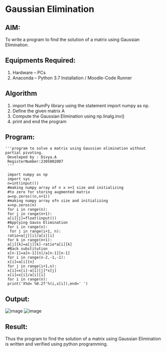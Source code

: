 # Gaussian Elimination

## AIM:
To write a program to find the solution of a matrix using Gaussian Elimination.

## Equipments Required:
1. Hardware – PCs
2. Anaconda – Python 3.7 Installation / Moodle-Code Runner

## Algorithm
1. import the NumPy library using the statement import numpy as np.
2. Define the given matrix A
3. Compute the Gaussian Elimination using np.linalg.inv()
4. print and end the program

## Program:
```
'''program to solve a matrix using Gaussian elimination without partial pivoting.
 Develeped by : Divya.A
 RegisterNumber:2305002007
 '''
 
 import numpy as np
 import sys
 n=int(input())
 #making numpy array of n x n+1 size and initializing
 #to zero for storing augmented matrix
 a=np.zeros((n,n+1))
 #making numpy array ofn size and initializing
 x=np.zeros(n)
 for i in range(n):
 for j in range(n+1):
 a[i][j]=float(input())
 #Applying Gauss Elimination
 for i in range(n):
  for j in range(i+1, n):
 ratio=a[j][i]/a[i][i]
 for k in range(n+1):
 a[j][k]=a[j][k]-ratio*a[i][k]
 #Back substitution
 x[n-1]=a[n-1][n]/a[n-1][n-1]
 for i in range(n-2,-1,-1):
 x[i]=a[i][n]
 for j in range(i+1,n):
 x[i]=x[i]-a[i][j]*x[j]
 x[i]=x[i]/a[i][i]
 for i in range(n):
 print('X%d= %0.2f'%(i,x[i]),end=' ')
```
 

## Output:
![image](https://github.com/kilarideekshi/Gaussian/assets/155507099/000ddf54-b641-48ba-82bf-7cf328930c25)
![image](https://github.com/kilarideekshi/Gaussian/assets/155507099/926e2783-66d4-41dd-8871-4f157dc7f7e5)




## Result:
Thus the program to find the solution of a matrix using Gaussian Elimination is written and verified using python programming.

